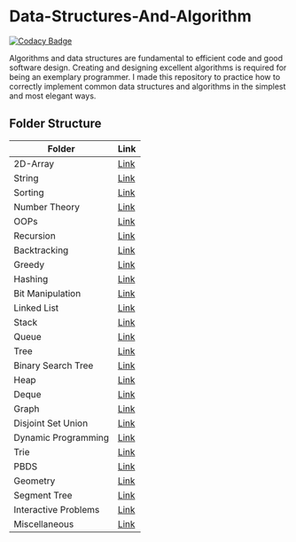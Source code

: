# Data-Structures-And-Algorithm

[![Codacy Badge](https://api.codacy.com/project/badge/Grade/63b1e3a050eb4e6bb1c7c0862480b5cb)](https://app.codacy.com/gh/rudrakshi99/Data-Structures-And-Algorithm?utm_source=github.com&utm_medium=referral&utm_content=rudrakshi99/Data-Structures-And-Algorithm&utm_campaign=Badge_Grade)

Algorithms and data structures are fundamental to efficient code and good software design. Creating and designing excellent algorithms is required for being an exemplary programmer. I made this repository to practice how to correctly implement common data structures and algorithms in the simplest and most elegant ways.

## Folder Structure

| Folder               | Link                                                                                                     |
| -------------------- | -------------------------------------------------------------------------------------------------------- |
| 2D-Array             | [Link](https://github.com/rudrakshi99/Data-Structures-And-Algorithm/tree/master/2-D%20Array)             |
| String               | [Link](https://github.com/rudrakshi99/Data-Structures-And-Algorithm/tree/master/String)                  |
| Sorting              | [Link](https://github.com/rudrakshi99/Data-Structures-And-Algorithm/tree/master/sorting_algo)            |
| Number Theory        | [Link](https://github.com/rudrakshi99/Data-Structures-And-Algorithm/tree/master/Number_theory)           |
| OOPs                 | [Link](https://github.com/rudrakshi99/Data-Structures-And-Algorithm/tree/master/class)                   |
| Recursion            | [Link](https://github.com/rudrakshi99/Data-Structures-And-Algorithm/tree/master/Recursion)               |
| Backtracking         | [Link](https://github.com/rudrakshi99/Data-Structures-And-Algorithm/tree/master/Recursion_Advance)       |
| Greedy               | [Link](https://github.com/rudrakshi99/Data-Structures-And-Algorithm/tree/master/Greedy_Algo)             |
| Hashing              | [Link](https://github.com/rudrakshi99/Data-Structures-And-Algorithm/tree/master/Hashing)                 |
| Bit Manipulation     | [Link](https://github.com/rudrakshi99/Data-Structures-And-Algorithm/tree/master/Bit_manipulation)        |
| Linked List          | [Link](https://github.com/rudrakshi99/Data-Structures-And-Algorithm/tree/master/Linked_List)             |
| Stack                | [Link](https://github.com/rudrakshi99/Data-Structures-And-Algorithm/tree/master/Stack)                   |
| Queue                | [Link](https://github.com/rudrakshi99/Data-Structures-And-Algorithm/tree/master/Queue)                   |
| Tree                 | [Link](https://github.com/rudrakshi99/Data-Structures-And-Algorithm/tree/master/Tree)                    |
| Binary Search Tree   | [Link](https://github.com/rudrakshi99/Data-Structures-And-Algorithm/tree/master/Tree/Binary_Search_tree) |
| Heap                 | [Link](https://github.com/rudrakshi99/Data-Structures-And-Algorithm/tree/master/Heap)                    |
| Deque                | [Link](https://github.com/rudrakshi99/Data-Structures-And-Algorithm/tree/master/Deque)                   |
| Graph                | [Link](https://github.com/rudrakshi99/Data-Structures-And-Algorithm/tree/master/Graph)                   |
| Disjoint Set Union   | [Link](https://github.com/rudrakshi99/Data-Structures-And-Algorithm/tree/master/Graph/DSU)               |
| Dynamic Programming  | [Link](https://github.com/rudrakshi99/Data-Structures-And-Algorithm/tree/master/DP)                      |
| Trie                 | [Link](https://github.com/rudrakshi99/Data-Structures-And-Algorithm/tree/master/Trie)                    |
| PBDS                 | [Link](https://github.com/rudrakshi99/Data-Structures-And-Algorithm/tree/master/pbds)                    |
| Geometry             | [Link](https://github.com/rudrakshi99/Data-Structures-And-Algorithm/tree/master/Geometry)                |
| Segment Tree         | [Link](https://github.com/rudrakshi99/Data-Structures-And-Algorithm/tree/master/Tree/Segment_tree)       |
| Interactive Problems | [Link](https://github.com/rudrakshi99/Data-Structures-And-Algorithm/tree/master/Interactive_problem)     |
| Miscellaneous        | [Link](https://github.com/rudrakshi99/Data-Structures-And-Algorithm/tree/master/Extra_Algo)              |
